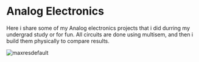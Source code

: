 # Analog Electronics
Here i share some of my Analog electronics projects that i did durring my undergrad study or for fun.
All circuits are done using multisem, and then i build them physically to compare results.

![maxresdefault](https://user-images.githubusercontent.com/66625688/84604861-06f7f780-ae67-11ea-9258-690a0c103965.jpg)

